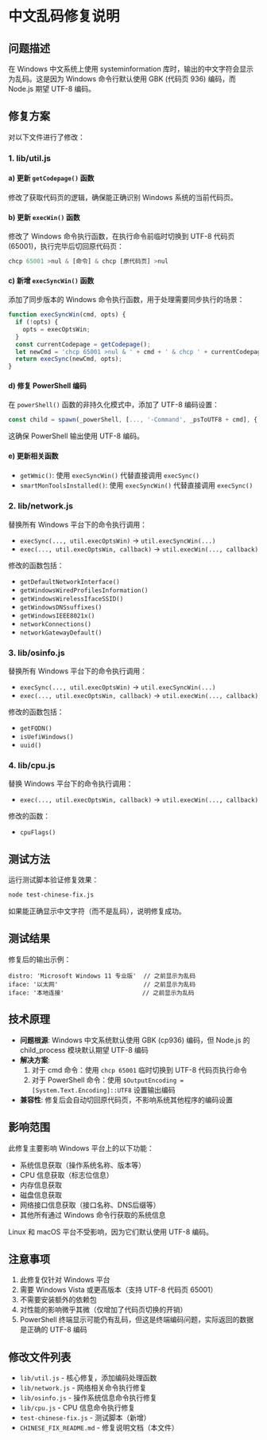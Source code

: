 # 中文乱码修复说明

## 问题描述
在 Windows 中文系统上使用 systeminformation 库时，输出的中文字符会显示为乱码。这是因为 Windows 命令行默认使用 GBK (代码页 936) 编码，而 Node.js 期望 UTF-8 编码。

## 修复方案
对以下文件进行了修改：

### 1. lib/util.js
#### a) 更新 `getCodepage()` 函数
修改了获取代码页的逻辑，确保能正确识别 Windows 系统的当前代码页。

#### b) 更新 `execWin()` 函数
修改了 Windows 命令执行函数，在执行命令前临时切换到 UTF-8 代码页 (65001)，执行完毕后切回原代码页：
```javascript
chcp 65001 >nul & [命令] & chcp [原代码页] >nul
```

#### c) 新增 `execSyncWin()` 函数
添加了同步版本的 Windows 命令执行函数，用于处理需要同步执行的场景：
```javascript
function execSyncWin(cmd, opts) {
  if (!opts) {
    opts = execOptsWin;
  }
  const currentCodepage = getCodepage();
  let newCmd = 'chcp 65001 >nul & ' + cmd + ' & chcp ' + currentCodepage + ' >nul';
  return execSync(newCmd, opts);
}
```

#### d) 修复 PowerShell 编码
在 `powerShell()` 函数的非持久化模式中，添加了 UTF-8 编码设置：
```javascript
const child = spawn(_powerShell, [..., '-Command', _psToUTF8 + cmd], {...});
```
这确保 PowerShell 输出使用 UTF-8 编码。

#### e) 更新相关函数
- `getWmic()`: 使用 `execSyncWin()` 代替直接调用 `execSync()`
- `smartMonToolsInstalled()`: 使用 `execSyncWin()` 代替直接调用 `execSync()`

### 2. lib/network.js
替换所有 Windows 平台下的命令执行调用：
- `execSync(..., util.execOptsWin)` → `util.execSyncWin(...)`
- `exec(..., util.execOptsWin, callback)` → `util.execWin(..., callback)`

修改的函数包括：
- `getDefaultNetworkInterface()`
- `getWindowsWiredProfilesInformation()`
- `getWindowsWirelessIfaceSSID()`
- `getWindowsDNSsuffixes()`
- `getWindowsIEEE8021x()`
- `networkConnections()`
- `networkGatewayDefault()`

### 3. lib/osinfo.js
替换所有 Windows 平台下的命令执行调用：
- `execSync(..., util.execOptsWin)` → `util.execSyncWin(...)`
- `exec(..., util.execOptsWin, callback)` → `util.execWin(..., callback)`

修改的函数包括：
- `getFQDN()`
- `isUefiWindows()`
- `uuid()`

### 4. lib/cpu.js
替换 Windows 平台下的命令执行调用：
- `exec(..., util.execOptsWin, callback)` → `util.execWin(..., callback)`

修改的函数：
- `cpuFlags()`

## 测试方法
运行测试脚本验证修复效果：
```bash
node test-chinese-fix.js
```

如果能正确显示中文字符（而不是乱码），说明修复成功。

## 测试结果
修复后的输出示例：
```
distro: 'Microsoft Windows 11 专业版'  // 之前显示为乱码
iface: '以太网'                        // 之前显示为乱码
iface: '本地连接'                      // 之前显示为乱码
```

## 技术原理
- **问题根源**: Windows 中文系统默认使用 GBK (cp936) 编码，但 Node.js 的 child_process 模块默认期望 UTF-8 编码
- **解决方案**:
  1. 对于 cmd 命令：使用 `chcp 65001` 临时切换到 UTF-8 代码页执行命令
  2. 对于 PowerShell 命令：使用 `$OutputEncoding = [System.Text.Encoding]::UTF8` 设置输出编码
- **兼容性**: 修复后会自动切回原代码页，不影响系统其他程序的编码设置

## 影响范围
此修复主要影响 Windows 平台上的以下功能：
- 系统信息获取（操作系统名称、版本等）
- CPU 信息获取（标志位信息）
- 内存信息获取
- 磁盘信息获取
- 网络接口信息获取（接口名称、DNS后缀等）
- 其他所有通过 Windows 命令行获取的系统信息

Linux 和 macOS 平台不受影响，因为它们默认使用 UTF-8 编码。

## 注意事项
1. 此修复仅针对 Windows 平台
2. 需要 Windows Vista 或更高版本（支持 UTF-8 代码页 65001）
3. 不需要安装额外的依赖包
4. 对性能的影响微乎其微（仅增加了代码页切换的开销）
5. PowerShell 终端显示可能仍有乱码，但这是终端编码问题，实际返回的数据是正确的 UTF-8 编码

## 修改文件列表
- `lib/util.js` - 核心修复，添加编码处理函数
- `lib/network.js` - 网络相关命令执行修复
- `lib/osinfo.js` - 操作系统信息命令执行修复
- `lib/cpu.js` - CPU 信息命令执行修复
- `test-chinese-fix.js` - 测试脚本（新增）
- `CHINESE_FIX_README.md` - 修复说明文档（本文件）

